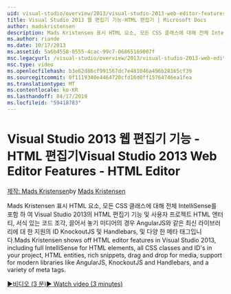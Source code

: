 ```yaml
---
uid: visual-studio/overview/2013/visual-studio-2013-web-editor-features-html-editor
title: Visual Studio 2013 웹 편집기 기능-HTML 편집기 | Microsoft Docs
author: madskristensen
description: Mads Kristensen 표시 HTML 요소, 모든 CSS 클래스에 대해 전체 IntelliSense를 포함 하 여 Visual Studio 2013의 HTML 편집기 기능 프로젝트에서 ID 및...
ms.author: riande
ms.date: 10/17/2013
ms.assetid: 5a6b4558-0555-4cac-99c7-06865169007f
msc.legacyurl: /visual-studio/overview/2013/visual-studio-2013-web-editor-features-html-editor
msc.type: video
ms.openlocfilehash: b3e62d86cf991567dc7e481046a496b28165cf39
ms.sourcegitcommit: 0f1119340e4464720cfd16d0ff15764746ea1fea
ms.translationtype: MT
ms.contentlocale: ko-KR
ms.lasthandoff: 04/17/2019
ms.locfileid: "59418783"
---
```

# <a name="visual-studio-2013-web-editor-features---html-editor"></a><span data-ttu-id="f61af-103">Visual Studio 2013 웹 편집기 기능 - HTML 편집기</span><span class="sxs-lookup"><span data-stu-id="f61af-103">Visual Studio 2013 Web Editor Features - HTML Editor</span></span>

<span data-ttu-id="f61af-104">[제작: Mads Kristensen](https://github.com/madskristensen)</span><span class="sxs-lookup"><span data-stu-id="f61af-104">by [Mads Kristensen](https://github.com/madskristensen)</span></span>

<span data-ttu-id="f61af-105">Mads Kristensen 표시 HTML 요소, 모든 CSS 클래스에 대해 전체 IntelliSense를 포함 하 여 Visual Studio 2013의 HTML 편집기 기능 및 사용자 프로젝트 HTML 엔터티, 서식 있는 코드 조각, 끌어서 놓기 미디어의 경우 AngularJS와 같은 최신 라이브러리에 대 한 지원의 ID KnockoutJS 및 Handlebars, 및 다양 한 메타 태그입니다.</span><span class="sxs-lookup"><span data-stu-id="f61af-105">Mads Kristensen shows off HTML editor features in Visual Studio 2013, including full IntelliSense for HTML elements, all CSS classes and ID's in your project, HTML entities, rich snippets, drag and drop for media, support for modern libraries like AngularJS, KnockoutJS and Handlebars, and a variety of meta tags.</span></span>

[<span data-ttu-id="f61af-106">&#9654;비디오 (3 분)</span><span class="sxs-lookup"><span data-stu-id="f61af-106">&#9654; Watch video (3 minutes)</span></span>](https://channel9.msdn.com/Blogs/ASP-NET-Site-Videos/visual-studio-2013-web-editor-features-html-editor)
